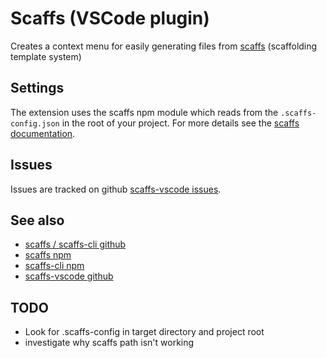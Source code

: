 # Scaffs (VSCode plugin)

Creates a context menu for easily generating files from [scaffs](https://github.com/itslenny/scaffs) (scaffolding template system)

## Settings

The extension uses the scaffs npm module which reads from the `.scaffs-config.json` in the root of your project. For more details see the [scaffs documentation](https://github.com/itslenny/scaffs).

## Issues

Issues are tracked on github [scaffs-vscode issues](https://github.com/itslenny/scaffs-vscode/issues).

## See also

* [scaffs / scaffs-cli github](https://github.com/itslenny/scaffs)
* [scaffs npm](https://github.com/itslenny/scaffs)
* [scaffs-cli npm](https://www.npmjs.com/package/scaffs-cli)
* [scaffs-vscode github](https://www.npmjs.com/package/scaffs)

## TODO

* Look for .scaffs-config in target directory and project root
* investigate why scaffs path isn't working 